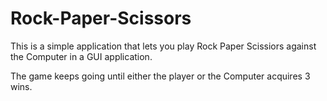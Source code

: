 # Rock-Paper-Scissors

This is a simple application that lets you play Rock Paper Scissiors against the Computer in a GUI application.

The game keeps going until either the player or the Computer acquires 3 wins.
